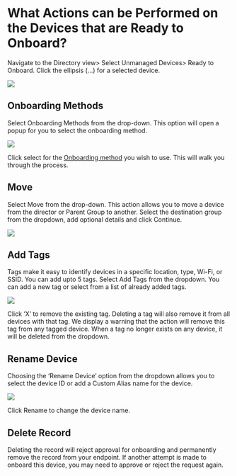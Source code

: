 
# What Actions can be Performed on the Devices that are Ready to Onboard?

  

Navigate to the Directory view> Select Unmanaged Devices> Ready to Onboard. Click the ellipsis (...) for a selected device.

![](https://lh5.googleusercontent.com/odFgOfJRA8QlVsNtFXLOH-O-K1tuMSz2Bd3StdzKwrSkuvhMoeiAk8Q4eBKnSqXTIOgt09zVdrpQ9sVcRHPA1NUUgshEGRWVlFr2-7vNXxTuoSgxzrEOPTQwmFu1P_18rRnWbkup)

## Onboarding Methods

Select Onboarding Methods from the drop-down. This option will open a popup for you to select the onboarding method.

![](https://lh4.googleusercontent.com/R8UwPuQCoABEVRuZXLL26sW3yn1fbfxPUvMaNQOl2qcdl6863rEOqubDLLFNBLXz-ME0c_YWkyt_SXFIqKl_rCPPmC2Ob3OrB0qB1BJUyRX8iSLuAbbUj-hm32cU_e0lytYxDk9f)

Click select for the [Onboarding method](https://console-docs.esper.io/provisioning-methods/) you wish to use. This will walk you through the process.

## Move

Select Move from the drop-down. This action allows you to move a device from the director or Parent Group to another. Select the destination group from the dropdown, add optional details and click Continue.

![](https://lh6.googleusercontent.com/rZLMGWrCEONpW2V9tQvVE-Mf_tpALh4eKvA5aKTuGYo-RBOMHgDRfzWwszbAfRTC6BlUHwYX4RFGT8QlL069kejF4vvC-5A8n-1x_hj2MZYkCrIS8ELmz361MrUTh59vJMgXU-tL)

## Add Tags

Tags make it easy to identify devices in a specific location, type, Wi-Fi, or SSID. You can add upto 5 tags. Select Add Tags from the dropdown. You can add a new tag or select from a list of already added tags.

![](https://lh5.googleusercontent.com/Uoc9GPuNK0sFU4wK3TaRxO0S_P_2NlmLwOwInWDjOJp-0HAFFjFXMygT7MuWACFBu6211pZS-pQnz_Z7x5GNr4hjXbRItVRW0fPPHrAhw869v4_hvaDj-g_qsV2sofS8gGsc4Djb)

Click ‘X’ to remove the existing tag. Deleting a tag will also remove it from all devices with that tag. We display a warning that the action will remove this tag from any tagged device. When a tag no longer exists on any device, it will be deleted from the dropdown.

  

## Rename Device

Choosing the ‘Rename Device’ option from the dropdown allows you to select the device ID or add a Custom Alias name for the device.

![](https://lh6.googleusercontent.com/70vszMYraNfO2wsogNwvsVKggcXO4nuqYjBiPc0mKFPQ-eoSnjdkIlwU5qXwkIvbMIKVhxxqiTcsrqsVLJhRMHxSUGaUo_YOhEELYy1RaVubcdwZ8g1ohQOcWbzyclMiDN7AZu0Y)

  

Click Rename to change the device name.

  

## Delete Record

Deleting the record will reject approval for onboarding and permanently remove the record from your endpoint. If another attempt is made to onboard this device, you may need to approve or reject the request again.